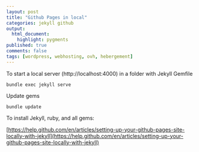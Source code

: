 ```yaml
---
layout: post
title: "Github Pages in local"
categories: jekyll github
output:
  html_document:
    highlight: pygments
published: true
comments: false
tags: [wordpress, webhosting, ovh, hebergement]    
---
```


To start a local server (http://localhost:4000) in a folder with Jekyll Gemfile
```
bundle exec jekyll serve
```

Update gems
```
bundle update
```


To install Jekyll, ruby, and all gems:

[https://help.github.com/en/articles/setting-up-your-github-pages-site-locally-with-jekyll](https://help.github.com/en/articles/setting-up-your-github-pages-site-locally-with-jekyll)

